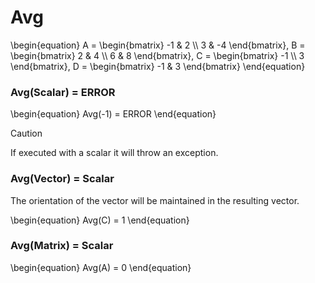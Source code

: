 # Avg

\begin{equation}
A = \begin{bmatrix}
    -1 & 2          \\\\
    3 & -4
\end{bmatrix}, 
B = \begin{bmatrix}
     2 & 4          \\\\
      6 & 8
\end{bmatrix}, 
C = \begin{bmatrix}
    -1 \\\\
      3
\end{bmatrix}, 
D = \begin{bmatrix}
    -1 & 3
\end{bmatrix}
\end{equation}

### Avg(Scalar) = ERROR

\begin{equation}
Avg(-1) = ERROR
\end{equation}

> [!CAUTION]
> If executed with a scalar it will throw an exception.

### Avg(Vector) = Scalar

The orientation of the vector will be maintained in the resulting vector.

\begin{equation}
Avg(C) = 1
\end{equation}

### Avg(Matrix) = Scalar

\begin{equation}
Avg(A) = 0
\end{equation}
